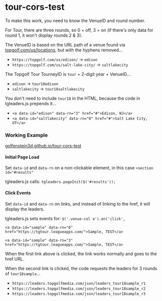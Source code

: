 # tour-cors-test

To make this work, you need to know the VenueID and round number.

For Tour, there are three rounds, so 0 = off, 3 = on (if there's only data for round 1, it won't display rounds 2 & 3).

The VenueID is based on the URL path of a venue found via [topgolf.com/us/locations](https://topgolf.com/us/locations), but with the hyphens removed...

 - `https://topgolf.com/us/edison/` -> `edison`
 - `https://topgolf.com/us/salt-lake-city/` -> `saltlakecity`

The Topgolf Tour TourneyID is `tour` + 2-digit year + VenueID...

 - `edison` -> `tour18edison`
 - `saltlakecity` -> `tour18saltlakecity`

You don't need to include `tour18` in the HTML, because the code in tgleaders.js prepends it...

 - `<a data-id="edison" data-rn="3" href="#">Edison, NJ</a>`
 - `<a data-id="saltlakecity" data-rn="0" href="#">Salt Lake City, UT</a>`


### Working Example

[golfenstein3d.github.io/tour-cors-test](https://golfenstein3d.github.io/tour-cors-test/)

#### Initial Page Load

Set `data-id` and `data-rn` on a non-clickable element, in this case `<section id="#results"`

tgleaders.js calls: `tgleaders.pageInit($('#results'));`

#### Click Events

Set `data-id` and `data-rn` on links, and instead of linking to the href, it will display the leaders.

tgleaders.js sets events for: `$('.venue-col a').on('click',`

`<a data-id="sample" data-rn="0" href="https://tgtour.leagueapps.com/">Sample, TEST</a>`

`<a data-id="sample" data-rn="3" href="https://tgtour.leagueapps.com/">Sample, TEST</a>`

When the first link above is clicked, the link works normally and goes to the href URL.

When the second link is clicked, the code requests the leaders for 3 rounds of `tour18sample`...

 - `https://leaders.topgolfmedia.com/json/leaders_tour18sample_r1`
 - `https://leaders.topgolfmedia.com/json/leaders_tour18sample_r2`
 - `https://leaders.topgolfmedia.com/json/leaders_tour18sample_r3`

